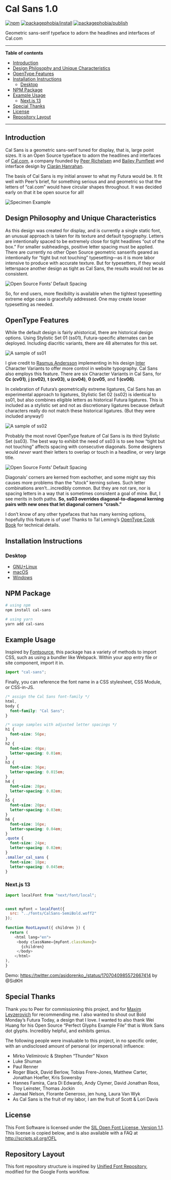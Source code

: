 <!-- markdownlint-disable MD033 MD036 MD041 -->

# Cal Sans 1.0

[![npm](https://badgen.net/npm/v/cal-sans)](https://www.npmjs.com/package/cal-sans)
[![packagephobia/install](https://badgen.net/packagephobia/install/cal-sans)](https://www.npmjs.com/package/cal-sans)
[![packagephobia/publish](https://badgen.net/packagephobia/publish/cal-sans)](https://www.npmjs.com/package/cal-sans)

Geometric sans-serif typeface to adorn the headlines and interfaces of Cal.com

---

**Table of contents**

- [Introduction](#introduction)
- [Design Philosophy and Unique Characteristics](#design-philosophy-and-unique-characteristics)
- [OpenType Features](#opentype-features)
- [Installation Instructions](#installation-instructions)
  - [Desktop](#desktop)
- [NPM Package](#npm-package)
- [Example Usage](#example-usage)
  - [Next.js 13](#nextjs-13)
- [Special Thanks](#special-thanks)
- [License](#license)
- [Repository Layout](#repository-layout)

---

## Introduction

Cal Sans is a geometric sans-serif tuned for display, that is, large point sizes. It is an Open Source typeface to adorn the headlines and interfaces of [Cal.com](https://cal.com/), a company founded by [Peer Richelsen](https://twitter.com/peer_rich) and [Bailey Pumfleet](https://twitter.com/BaileyPumfleet) and interface design by [Ciarán Hanrahan](https://twitter.com/CiaranHan).

The basis of Cal Sans is my initial answer to what my Futura would be. It fit well with Peer’s brief, for something serious and and geometric so that the letters of “cal.com” would have circular shapes throughout. It was decided early on that it be open source for all!

![Specimen Example](/documentation/images/blog-specimen.jpg)

## Design Philosophy and Unique Characteristics

As this design was created for display, and is currently a single static font, an unusual approach is taken for its texture and default typography. Letters are intentionally spaced to be extremely close for tight headlines “out of the box.” For smaller subheadings, positive letter spacing must be applied. There are currently no other Open Source geometric sanserifs geared as intentionally for “tight but not touching” typesetting—as it is more labor intensive to produce with accurate texture. But for typesetters, if they would letterspace another design as tight as Cal Sans, the results would not be as consistent.

![Open Source Fonts’ Default Spacing](/documentation/images/Default-Spacing.gif)

So, for end users, more flexibility is available when the tightest typesetting extreme edge case is gracefully addressed. One may create looser typesetting as needed.

## OpenType Features

While the default design is fairly ahistorical, there are historical design options. Using Stylistic Set 01 (ss01), Futura-specific alternates can be deployed. Including diacritic variants, there are 48 alternates for this set.

![A sample of ss01](/documentation/images/blog-specimen_ss01.jpg)

I give credit to [Rasmus Andersson](https://twitter.com/rsms) implementing in his design [Inter](https://github.com/rsms/inter) Character Variants to offer more control in website typography. Cal Sans also employs this feature. There are six Character Variants in Cal Sans, for **Cc (cv01)**, **j (cv02)**, **t (cv03)**, **u (cv04)**, **0 (cv05**, and **1 (cv06)**.

In celebration of Futura’s geometrically extreme ligatures, Cal Sans has an experimental approach to ligatures, Stylistic Set 02 (ss02) is identical to ss01, but also combines eligible letters as historical Futura ligatures. This is included as a stylistic set and not as discretionary ligatures because default characters really do not match these historical ligatures. (But they were included anyway!)

![A sample of ss02](/documentation/images/blog-specimen_ss02.jpg)

Probably the most novel OpenType feature of Cal Sans is its third Stylistic Set (ss03). The best way to exhibit the need of ss03 is to see how “tight but not touching” affects spacing with consecutive diagonals. Some designers would _never_ want their letters to overlap or touch in a headline, or very large title.

![Open Source Fonts’ Default Spacing](/documentation/images/ss03_kerning.gif)

Diagonals’ corners are kerned from eachother, and some might say this causes more problems than the “stock” kerning solves. Such letter combinations aren’t…incredibly common. But they are not rare, nor is spacing letters in a way that is sometimes consistent a goal of mine. But, I see merits in both paths. **So, ss03 overrides diagonal-to-diagonal kerning pairs with new ones that let diagonal corners “crash.”**

I don’t know of any other typefaces that has many kerning options, hopefully this feature is of use! Thanks to Tal Leming’s [OpenType Cook Book](https://opentypecookbook.com/rules/) for technical details.

## Installation Instructions

### Desktop

- [GNU+Linux](https://wiki.archlinux.org/index.php/fonts#Manual_installation)
- [macOS](https://support.apple.com/en-us/HT201749)
- [Windows](https://support.microsoft.com/en-us/help/314960/how-to-install-or-remove-a-font-in-windows)

## NPM Package

```sh
# using npm
npm install cal-sans

# using yarn
yarn add cal-sans
```

## Example Usage

Inspired by [Fontsource](https://github.com/fontsource), this package has a variety of methods to import CSS, such as using a bundler like Webpack. Within your app entry file or site component, import it in.

```js
import "cal-sans";
```

Finally, you can reference the font name in a CSS stylesheet, CSS Module, or CSS-in-JS.

```css
/* assign the Cal Sans font-family */
html,
body {
  font-family: "Cal Sans";
}

/* usage samples with adjusted letter spacings */
h1 {
  font-size: 56px;
}
h2 {
  font-size: 40px;
  letter-spacing: 0.01em;
}
h3 {
  font-size: 36px;
  letter-spacing: 0.015em;
}
h4 {
  font-size: 28px;
  letter-spacing: 0.02em;
}
h5 {
  font-size: 20px;
  letter-spacing: 0.03em;
}
h6 {
  font-size: 16px;
  letter-spacing: 0.04em;
}
.quote {
  font-size: 24px;
  letter-spacing: 0.02em;
}
.smaller_cal_sans {
  font-size: 18px;
  letter-spacing: 0.045em;
}
```

### Next.js 13

```js
import localFont from "next/font/local";


const myFont = localFont({
  src: "../fonts/CalSans-SemiBold.woff2"
});
 
function RootLayout({ children }) {
  return (
    <html lang="en">
     <body className={myFont.className}>
       {children}
     </body>
    </html> 
),
} 

```
Demo: https://twitter.com/asidorenko_/status/1707040985572667414 by @SidKH


## Special Thanks

Thank you to Peer for commissioning this project, and for [Maxim Leyzerovich](https://twitter.com/round) for recommending me. I also wanted to shout out Bold Monday’s Futura Today, a design that I love. I wanted to also thank Wei Huang for his Open Source “Perfect Glyphs Example File” that is Work Sans dot glyphs. Incredibly helpful, and exhibits genius.

The following people were invaluable to this project, in no specific order, with an undisclosed amount of personal (or impersonal) influence:

- Mirko Velimirovic & Stephen “Thunder” Nixon
- Luke Shuman
- Paul Renner
- Roger Black, David Berlow, Tobias Frere-Jones, Matthew Carter, Jonathan Hoefler, Kris Sowersby
- Hannes Famira, Cara Di Edwardo, Andy Clymer, David Jonathan Ross, Troy Leinster, Thomas Jockin
- Jamaal Nelson, Florante Generoso, jen hung, Laura Van Wyk
- As Cal Sans is the fruit of my labor, I am the fruit of Scott & Lori Davis

## License

This Font Software is licensed under the [SIL Open Font License, Version 1.1](https://github.com/calendso/font/blob/main/OFL.txt).
This license is copied below, and is also available with a FAQ at
<http://scripts.sil.org/OFL>

## Repository Layout

This font repository structure is inspired by [Unified Font Repository](https://github.com/googlefonts/Unified-Font-Repository), modified for the Google Fonts workflow.
